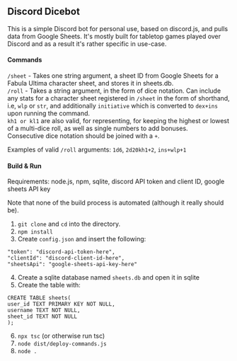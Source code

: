 ## Discord Dicebot
This is a simple Discord bot for personal use, based on discord.js, and pulls data from Google Sheets.
It's mostly built for tabletop games played over Discord and as a result it's rather specific in use-case.

#### Commands
`/sheet` - Takes one string argument, a sheet ID from Google Sheets for a Fabula Ultima character sheet, and stores it in sheets.db.\
`/roll` - Takes a string argument, in the form of dice notation. Can include any stats for a character sheet registered in `/sheet` in the form of shorthand, i.e, `wlp` or `str`, and additionally `initiative` which is converted to `dex+ins` upon running the command.\
`kh1 or kl1` are also valid, for representing, for keeping the highest or lowest of a multi-dice roll, as well as single numbers to add bonuses.\
Consecutive dice notation should be joined with a `+`.

Examples of valid `/roll` arguments: `1d6`, `2d20kh1+2`, `ins+wlp+1`

#### Build & Run
Requirements: node.js, npm, sqlite, discord API token and client ID, google sheets API key

Note that none of the build process is automated (although it really should be).

1. `git clone` and `cd` into the directory.
2. `npm install`
3. Create `config.json` and insert the following:
```
"token": "discord-api-token-here",
"clientId": "discord-client-id-here",
"sheetsApi": "google-sheets-api-key-here"
```
4. Create a sqlite database named `sheets.db` and open it in sqlite
5. Create the table with:
```
CREATE TABLE sheets(
user_id TEXT PRIMARY KEY NOT NULL,
username TEXT NOT NULL,
sheet_id TEXT NOT NULL
);
```
6. `npx tsc` (or otherwise run tsc)
7. `node dist/deploy-commands.js`
8. `node .`

